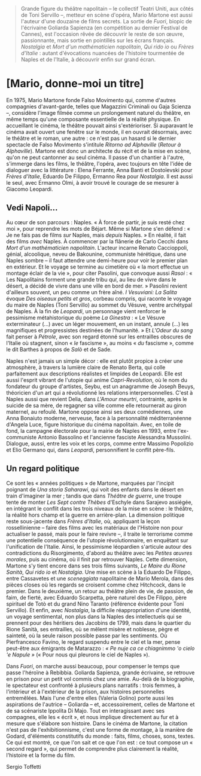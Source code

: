 > Grande figure du théâtre napolitain – le collectif Teatri Uniti, aux côtés de Toni Servillo –, metteur en scène d'opéra, Mario Martone est aussi l'auteur d'une douzaine de films secrets. La sortie de _Fuori_, biopic de l'écrivaine Goliarda Sapienza (en compétition au dernier Festival de Cannes), est l'occasion rêvée de découvrir le reste de son œuvre, passionnante, mais sortie en pointillés sur les écrans français. _Nostalgia_ et _Mort d'un mathématicien napolitain_, _Qui rido io_ ou _Frères d'Italie_ : autant d'évocations nuancées de l'histoire tourmentée de Naples et de l'Italie, à découvrir enfin sur grand écran.

# [Mario, donne-moi un titre]

En 1975, Mario Martone fonde Falso Movimento qui, comme d'autres compagnies d'avant-garde, telles que Magazzini Criminali ou Gaja Scienza –, considère l'image filmée comme un prolongement naturel du théâtre, en même temps qu'une composante essentielle de la réalité physique. En accueillant le cinéma, le théâtre pouvait ainsi s'extérioriser. Si auparavant le cinéma avait ouvert une fenêtre sur le monde, il en ouvrait désormais, avec le théâtre et le roman, une autre : ce n'est pas un hasard si le dernier spectacle de Falso Movimento s'intitule _Ritorno ad Alphaville_ (_Retour à Alphaville_). Martone est donc un architecte du récit et de la mise en scène, qu'on ne peut cantonner au seul cinéma. Il passe d'un chantier à l'autre, s'immerge dans les films, le théâtre, l'opéra, avec toujours en tête l'idée de dialoguer avec la littérature : Elena Ferrante, Anna Banti et Dostoïevski pour _Frères d'Italie_, Eduardo De Filippo, Ermanno Rea pour _Nostalgia_. Il est aussi le seul, avec Ermanno Olmi, à avoir trouvé le courage de se mesurer à Giacomo Leopardi.

## Vedi Napoli...

Au cœur de son parcours : Naples. « À force de partir, je suis resté chez moi », pour reprendre les mots de Béjart. Même si Martone s'en défend : « Je ne fais pas de films _sur_ Naples, mais _depuis_ Naples. » En réalité, il fait des films _avec_ Naples. À commencer par la flânerie de Carlo Cecchi dans _Mort d'un mathématicien napolitain_. L'acteur incarne Renato Caccioppoli, génial, alcoolique, neveu de Bakounine, communiste hérétique, dans une Naples sombre – il faut attendre une demi-heure pour voir le premier plan en extérieur. Et le voyage se termine au cimetière où « la mort effectue un montage éclair de la vie », pour citer Pasolini, que convoque aussi _Rasoi_ : « Les Napolitains forment une grande tribu qui, au lieu de vivre dans le désert, a décidé de vivre dans une ville en bord de mer. » Pasolini revient d'ailleurs souvent, un peu comme un frère aîné. _I Vesuviani: La Salita_ évoque _Des oiseaux petits et gros_, corbeau compris, qui raconte le voyage du maire de Naples (Toni Servillo) au sommet du Vésuve, ventre archétypal de Naples. À la fin de _Leopardi_, un personnage vient renforcer le pessimisme métahistorique du poème _La Ginestra_ : « Le Vésuve exterminateur (...) avec un léger mouvement, en un instant, annule (...) les magnifiques et progressistes destinées de l'humanité. » Et _L'Odeur du sang_ fait penser à _Pétrole_, avec son regard étonné sur les entrailles obscures de l'Italie où stagnent, sinon « _le_ fascisme », au moins « _du_ fascisme », comme le dit Barthes à propos de _Salò_ et de Sade.

Naples n'est jamais un simple décor : elle est plutôt propice à créer une atmosphère, à travers la lumière claire de Renato Berta, qui colle parfaitement aux descriptions réalistes et limpides de Leopardi. Elle est aussi l'esprit vibrant de l'utopie qui anime _Capri-Revolution_, où le nom du fondateur du groupe d'artistes, Seybu, est un anagramme de Joseph Beuys, théoricien d'un art qui a révolutionné les relations interpersonnelles. C'est à Naples aussi que revient Delia, dans _L'Amour meurtri_, contrainte, après le suicide de sa mère, de regagner sa ville comme elle retournerait au giron maternel, au refoulé. Martone oppose ainsi ses deux comédiennes, une Anna Bonaiuto moderne, nerveuse, face à la personnalité méditerranéenne d'Angela Luce, figure historique du cinéma napolitain. Avec, en toile de fond, la campagne électorale pour la mairie de Naples en 1993, entre l'ex-communiste Antonio Bassolino et l'ancienne fasciste Alessandra Mussolini. Dialogue, aussi, entre les voix et les corps, comme entre Massimo Popolizio et Elio Germano qui, dans _Leopardi_, personnifient le conflit père-fils.

## Un regard politique

Ce sont les « années politiques » de Martone, marquées par l'incipit poignant de _Una storia Saharawi_, qui voit des enfants dans le désert en train d'imaginer la mer ; tandis que dans _Théâtre de guerre_, une troupe tente de monter _Les Sept contre Thèbes_ d'Eschyle dans Sarajevo assiégée, en intégrant le conflit dans les trois niveaux de la mise en scène : le théâtre, la réalité hors champ et la guerre en arrière-plan. La dimension politique reste sous-jacente dans _Frères d'Italie_, où, appliquant la leçon rossellinienne – faire des films avec les matériaux de l'Histoire non pour actualiser le passé, mais pour le faire revivre –, il traite le terrorisme comme une potentielle conséquence de l'utopie révolutionnaire, en enquêtant sur l'unification de l'Italie. Ainsi, le pessimisme léopardien s'articule autour des contradictions du Risorgimento, d'abord au théâtre avec les _Petites œuvres morales_, puis au cinéma, où il finit par retrouver Naples. Cette dimension, Martone s'y tient encore dans ses trois films suivants, _Le Maire du Rione Sanità_, _Qui rido io_ et _Nostalgia_. Une mise en scène à la Eduardo De Filippo, entre Cassavetes et une _sceneggiata_ napolitaine de Mario Merola, dans des pièces closes où les regards se croisent comme chez Hitchcock, dans le premier. Dans le deuxième, un retour au théâtre plein de vie, de passion, de faim, de fierté, avec Eduardo Scarpetta, père naturel des De Filippo, père spirituel de Totò et du grand Nino Taranto (référence évidente pour Toni Servillo). Et enfin, avec _Nostalgia_, la difficile réappropriation d'une identité, un voyage sentimental, non plus dans la Naples des intellectuels qui se prennent pour des héritiers des Jacobins de 1799, mais dans le quartier du Rione Sanità, ses entrailles, où se mêlent misère et noblesse, pègre et sainteté, où la seule raison possible passe par les sentiments. Où Pierfrancesco Favino, le regard suspendu entre le ciel et la mer, pense peut-être aux émigrants de Matarazzo : _« Pe nuje ca ce chiagnimmo 'o cielo 'e Napule »_ (« Pour nous qui pleurons le ciel de Naples »).

Dans _Fuori_, on marche aussi beaucoup, pour compenser le temps que passe l'héroïne à Rebibbia. Goliarda Sapienza, grande écrivaine, se retrouve en prison pour un petit vol commis chez une amie. Au-delà de la biographie, le spectateur est confronté à plusieurs plans narratifs : trois femmes, à l'intérieur et à l'extérieur de la prison, aux histoires personnelles entremêlées. Mais l'une d'entre elles (Valeria Golino) porte aussi les aspirations de l'autrice – Goliarda – et, accessoirement, celles de Martone et de sa scénariste Ippolita Di Majo. Tout en interagissant avec ses compagnes, elle les « écrit », et nous implique directement au fur et à mesure que s'élabore son histoire. Dans le cinéma de Martone, la citation n'est pas de l'exhibitionnisme, c'est une forme de montage, à la manière de Godard, d'éléments constitutifs du monde : faits, films, choses, sons, textes. Ce qui est montré, ce que l'on sait et ce que l'on est : ce tout compose un « second regard », qui permet de comprendre plus clairement la réalité, l'histoire et la forme du film.

<div class="author">Sergio Toffetti</div>
